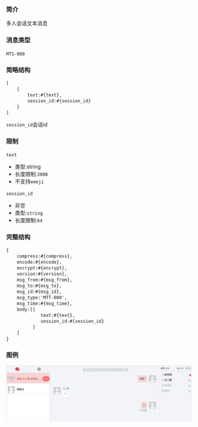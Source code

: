 ### 简介

多人会话文本消息

### 消息类型
`MTS-000`

### 简略结构
```
[
    {
        text:#{text},
        session_id:#{session_id}
    }
]
```
`session_id`会话id

### 限制
`text`
- 类型:string
- 长度限制:`3000`
- 不支持`emoji`

`session_id`
- 非空
- 类型:`string`
- 长度限制:`64`

### 完整结构
```
{
    compress:#{compress},
    encode:#{encode},
    encrypt:#{encrypt},
    version:#{version},
    msg_from:#{msg_from},
    msg_to:#{msg_to},
    msg_id:#{msg_id},
    msg_type:'MTT-000',
    msg_time:#{msg_time},
    body:[{
             text:#{text},
             session_id:#{session_id}
          }
    ]
}
```

### 图例

![Alt text][demo]

[demo]:https://github.com/GepengCn/tlim/blob/dev/images/MTS_000.png?raw=true
